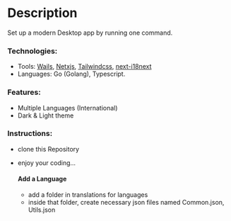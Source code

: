 # Description
Set up a modern Desktop app by running one command.
### Technologies:
- Tools: [Wails](https://wails.io/), [Netxjs](https://nextjs.org/), [Tailwindcss](https://tailwindcss.com/), [next-i18next](https://next-intl-docs.vercel.app/)
- Languages: Go (Golang), Typescript.
### Features:
- Multiple Languages (International)
- Dark & Light theme

### Instructions:
- clone this Repository
- enjoy your coding...

  #### Add a Language
    - add a folder in translations for languages
    - inside that folder, create necessary json files named Common.json, Utils.json
  #### 
